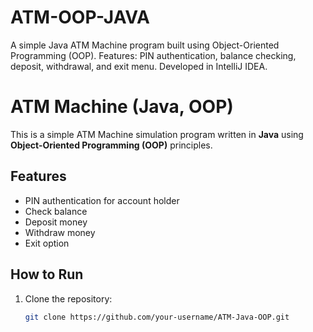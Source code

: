 # ATM-OOP-JAVA
A simple Java ATM Machine program built using Object-Oriented Programming (OOP). Features: PIN authentication, balance checking, deposit, withdrawal, and exit menu. Developed in IntelliJ IDEA.

# ATM Machine (Java, OOP)

This is a simple ATM Machine simulation program written in **Java** using **Object-Oriented Programming (OOP)** principles.

## Features
- PIN authentication for account holder
- Check balance
- Deposit money
- Withdraw money
- Exit option

## How to Run
1. Clone the repository:
   ```bash
   git clone https://github.com/your-username/ATM-Java-OOP.git

